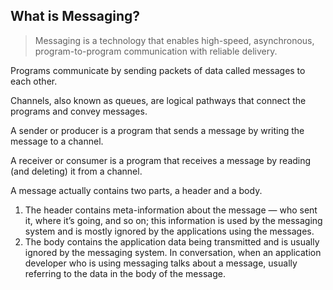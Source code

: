 ## What is Messaging?

> Messaging is a technology that enables high-speed, asynchronous, program-to-program communication with reliable delivery.

Programs communicate by sending packets of data called messages to each other.

Channels, also known as queues, are logical pathways that connect the programs and convey messages.

A sender or producer is a program that sends a message by writing the message to a channel.

A receiver or consumer is a program that receives a message by reading (and deleting) it from a channel.

A message actually contains two parts, a header and a body.

1.  The header contains meta-information about the message — who sent it, where it’s going, and so on; this information is used by the messaging system and is mostly ignored by the applications using the messages.
2.  The body contains the application data being transmitted and is usually ignored by the messaging system. In conversation, when an application developer who is using messaging talks about a message, usually referring to the data in the body of the message.
<!--stackedit_data:
eyJoaXN0b3J5IjpbMTgwODM1NTE5Nl19
-->